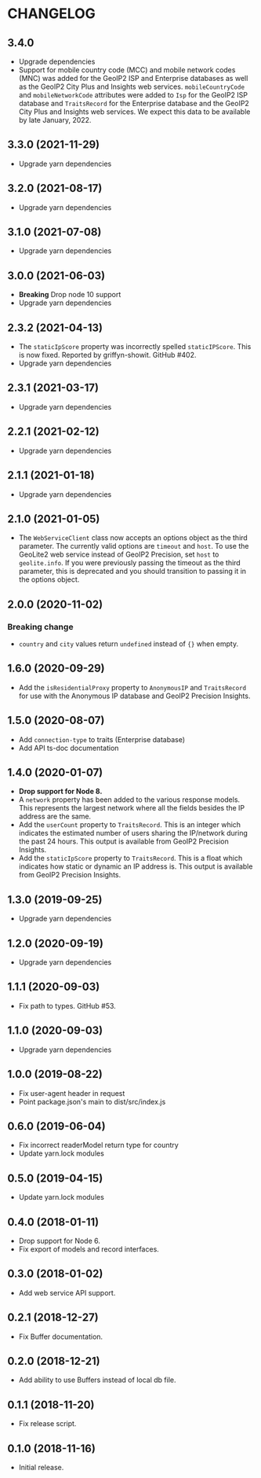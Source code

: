CHANGELOG
=========

3.4.0
------------------

* Upgrade dependencies
* Support for mobile country code (MCC) and mobile network codes (MNC) was
  added for the GeoIP2 ISP and Enterprise databases as well as the GeoIP2
  City Plus and Insights web services. `mobileCountryCode` and
  `mobileNetworkCode` attributes were added to `Isp` for the GeoIP2 ISP
  database and `TraitsRecord` for the Enterprise database and the GeoIP2
  City Plus and Insights web services. We expect this data to be available
  by late January, 2022.

3.3.0 (2021-11-29)
------------------

* Upgrade yarn dependencies

3.2.0 (2021-08-17)
------------------

* Upgrade yarn dependencies

3.1.0 (2021-07-08)
------------------

* Upgrade yarn dependencies

3.0.0 (2021-06-03)
------------------

* **Breaking** Drop node 10 support
* Upgrade yarn dependencies

2.3.2 (2021-04-13)
------------------

* The `staticIpScore` property was incorrectly spelled `staticIPScore`.
  This is now fixed. Reported by griffyn-showit. GitHub #402.
* Upgrade yarn dependencies

2.3.1 (2021-03-17)
------------------

* Upgrade yarn dependencies

2.2.1 (2021-02-12)
------------------

* Upgrade yarn dependencies

2.1.1 (2021-01-18)
------------------

* Upgrade yarn dependencies

2.1.0 (2021-01-05)
------------------

* The `WebServiceClient` class now accepts an options object as the third
  parameter. The currently valid options are `timeout` and `host`. To use the
  GeoLite2 web service instead of GeoIP2 Precision, set `host` to
  `geolite.info`. If you were previously passing the timeout as the third
  parameter, this is deprecated and you should transition to passing it in
  the options object.

2.0.0 (2020-11-02)
------------------

### Breaking change

* `country` and `city` values return `undefined` instead of `{}` when empty.

1.6.0 (2020-09-29)
------------------

* Add the `isResidentialProxy` property to `AnonymousIP` and `TraitsRecord`
  for use with the Anonymous IP database and GeoIP2 Precision Insights.

1.5.0 (2020-08-07)
------------------

* Add `connection-type` to traits (Enterprise database)
* Add API ts-doc documentation

1.4.0 (2020-01-07)
------------------

* **Drop support for Node 8.**
* A `network` property has been added to the various response models. This
  represents the largest network where all the fields besides the IP address
  are the same.
* Add the `userCount` property to `TraitsRecord`. This is an integer which
  indicates the estimated number of users sharing the IP/network during the
  past 24 hours. This output is available from GeoIP2 Precision Insights.
* Add the `staticIpScore` property to `TraitsRecord`. This is
  a float which indicates how static or dynamic an IP address is. This
  output is available from GeoIP2 Precision Insights.

1.3.0 (2019-09-25)
------------------

* Upgrade yarn dependencies

1.2.0 (2020-09-19)
------------------

* Upgrade yarn dependencies

1.1.1 (2020-09-03)
------------------

* Fix path to types. GitHub #53.

1.1.0 (2020-09-03)
------------------

* Upgrade yarn dependencies

1.0.0 (2019-08-22)
------------------

* Fix user-agent header in request
* Point package.json's main to dist/src/index.js

0.6.0 (2019-06-04)
------------------

* Fix incorrect readerModel return type for country
* Update yarn.lock modules

0.5.0 (2019-04-15)
------------------

* Update yarn.lock modules

0.4.0 (2018-01-11)
------------------

* Drop support for Node 6.
* Fix export of models and record interfaces.

0.3.0 (2018-01-02)
------------------

* Add web service API support.

0.2.1 (2018-12-27)
------------------

* Fix Buffer documentation.

0.2.0 (2018-12-21)
------------------

* Add ability to use Buffers instead of local db file.

0.1.1 (2018-11-20)
------------------

* Fix release script.

0.1.0 (2018-11-16)
------------------

* Initial release.
